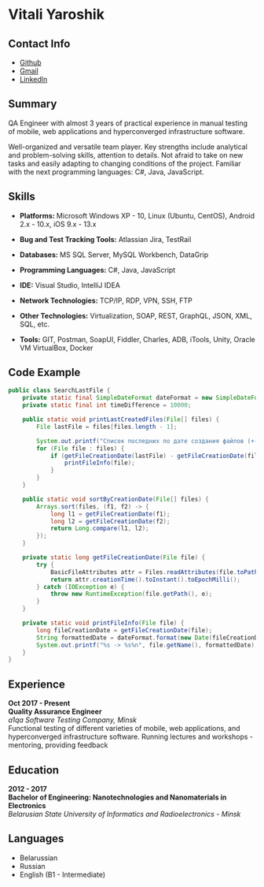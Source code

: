 # Vitali Yaroshik

## Contact Info

* [Github](https://github.com/NanoTechnolog3000)
* [Gmail](yaroshik.vitali@gmail.com)
* [LinkedIn](https://www.linkedin.com/in/vitali-yaroshik-3ba7041b3/)


## Summary

QA Engineer with almost 3 years of practical experience in manual testing of mobile, web applications and hyperconverged infrastructure software. 

Well-organized and versatile team player. Key strengths include analytical and problem-solving skills, attention to details. Not afraid to take on new tasks and easily adapting to changing conditions of the project.
Familiar with the next programming languages: C#, Java, JavaScript.


## Skills

* **Platforms:** Microsoft Windows XP - 10, Linux (Ubuntu, CentOS), Android 2.x - 10.x, iOS 9.x - 13.x

* **Bug and Test Tracking Tools:** Atlassian Jira, TestRail

* **Databases:** MS SQL Server, MySQL Workbench, DataGrip

* **Programming Languages:** C#, Java, JavaScript

* **IDE:** Visual Studio, IntelliJ IDEA

* **Network Technologies:** TCP/IP, RDP, VPN, SSH, FTP

* **Other Technologies:** Virtualization, SOAP, REST, GraphQL, JSON, XML, SQL, etc.

* **Tools:** GIT, Postman, SoapUI, Fiddler, Charles, ADB, iTools, Unity, Oracle VM VirtualBox, Docker


## Code Example

```java
public class SearchLastFile {
    private static final SimpleDateFormat dateFormat = new SimpleDateFormat("yyyy-MM-dd hh:mm:ss");
    private static final int timeDifference = 10000;

    public static void printLastCreatedFiles(File[] files) {
        File lastFile = files[files.length - 1];

        System.out.printf("Список последних по дате создания файлов (+- %d секунд)%n", timeDifference / 1000);
        for (File file : files) {
            if (getFileCreationDate(lastFile) - getFileCreationDate(file) < timeDifference) {
                printFileInfo(file);
            }
        }
    }

    public static void sortByCreationDate(File[] files) {
        Arrays.sort(files, (f1, f2) -> {
            long l1 = getFileCreationDate(f1);
            long l2 = getFileCreationDate(f2);
            return Long.compare(l1, l2);
        });
    }

    private static long getFileCreationDate(File file) {
        try {
            BasicFileAttributes attr = Files.readAttributes(file.toPath(), BasicFileAttributes.class);
            return attr.creationTime().toInstant().toEpochMilli();
        } catch (IOException e) {
            throw new RuntimeException(file.getPath(), e);
        }
    }

    private static void printFileInfo(File file) {
        long fileCreationDate = getFileCreationDate(file);
        String formattedDate = dateFormat.format(new Date(fileCreationDate));
        System.out.printf("%s -> %s%n", file.getName(), formattedDate);
    }
}
```


## Experience

**Oct 2017 - Present**  
**Quality Assurance Engineer**  
*a1qa Software Testing Company, Minsk*  
Functional testing of different varieties of mobile, web applications, and hyperconverged infrastructure software. Running lectures and workshops - mentoring, providing feedback 


## Education

**2012 - 2017**  
**Bachelor of Engineering: Nanotechnologies and Nanomaterials in Electronics**  
*Belarusian State University of Informatics and Radioelectronics - Minsk*  
	

## Languages

* Belarussian
* Russian 
* English (B1 - Intermediate)
